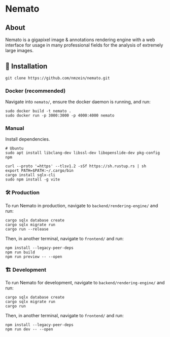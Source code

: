 # Nemato

## About

Nemato is a gigapixel image & annotations rendering engine with a web interface for usage in many professional fields for the analysis of extremely large images.

## 💽 Installation

```
git clone https://github.com/nmzein/nemato.git
```

### Docker (recommended)

Navigate into `nemato/`, ensure the docker daemon is running, and run:

```
sudo docker build -t nemato .
sudo docker run -p 3000:3000 -p 4000:4000 nemato
```

### Manual

Install dependencies.

```
# Ubuntu
sudo apt install libclang-dev libssl-dev libopenslide-dev pkg-config npm
```

```
curl --proto '=https' --tlsv1.2 -sSf https://sh.rustup.rs | sh
export PATH=$PATH:~/.cargo/bin
cargo install sqlx-cli
sudo npm install -g vite
```

### 🛠️ Production

To run Nemato in production, navigate to `backend/rendering-engine/` and run:

```
cargo sqlx database create
cargo sqlx migrate run
cargo run --release
```

Then, in another terminal, navigate to `frontend/` and run:

```
npm install --legacy-peer-deps
npm run build
npm run preview -- --open
```

### 🏗️ Development

To run Nemato for development, navigate to `backend/rendering-engine/` and run:

```
cargo sqlx database create
cargo sqlx migrate run
cargo run
```

Then, in another terminal, navigate to `frontend/` and run:

```
npm install --legacy-peer-deps
npm run dev -- --open
```
